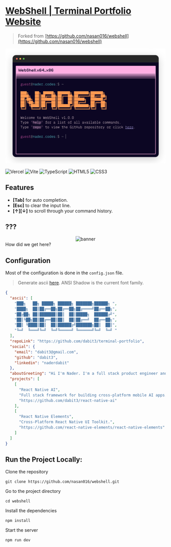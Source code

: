 # [WebShell | Terminal Portfolio Website](https://terminal.nader.codes/)

> Forked from [https://github.com/nasan016/webshell](https://github.com/nasan016/webshell)

![terminal.nader.codes](_terminal.png)

![Vercel](https://img.shields.io/badge/vercel-%23000000.svg?style=for-the-badge&logo=vercel&logoColor=white)
![Vite](https://img.shields.io/badge/vite-%23646CFF.svg?style=for-the-badge&logo=vite&logoColor=white)
![TypeScript](https://img.shields.io/badge/typescript-%23007ACC.svg?style=for-the-badge&logo=typescript&logoColor=white)
![HTML5](https://img.shields.io/badge/html5-%23E34F26.svg?style=for-the-badge&logo=html5&logoColor=white)
![CSS3](https://img.shields.io/badge/css3-%231572B6.svg?style=for-the-badge&logo=css3&logoColor=white)

## Features
* **[Tab]** for auto completion.
* **[Esc]** to clear the input line.
* **[↑][↓]** to scroll through your command history.

## ???
<div align="center">
  <img alt="banner" src="https://raw.githubusercontent.com/nasan016/webshell/main/res/secret.png">
</div>
How did we get here?

## Configuration

Most of the configuration is done in the `config.json` file.

> Generate ascii [here](https://patorjk.com/software/taag/). ANSI Shadow is the current font family.

```json
{
  "ascii": [
    "███╗   ██╗ █████╗ ██████╗ ███████╗██████╗ ",
    "████╗  ██║██╔══██╗██╔══██╗██╔════╝██╔══██╗",
    "██╔██╗ ██║███████║██║  ██║█████╗  ██████╔╝",
    "██║╚██╗██║██╔══██║██║  ██║██╔══╝  ██╔══██╗",
    "██║ ╚████║██║  ██║██████╔╝███████╗██║  ██║",
    "╚═╝  ╚═══╝╚═╝  ╚═╝╚═════╝ ╚══════╝╚═╝  ╚═╝ "
  ],
  "repoLink": "https://github.com/dabit3/terminal-portfolio",
  "social": {
    "email": "dabit3@gmail.com",
    "github": "dabit3",
    "linkedin": "naderdabit"
  },
  "aboutGreeting": "Hi I'm Nader. I'm a full stack product engineer and developer educator.",
  "projects": [
    [
      "React Native AI",
      "Full stack framework for building cross-platform mobile AI apps.",
      "https://github.com/dabit3/react-native-ai"
    ],
    [
      "React Native Elements",
      "Cross-Platform React Native UI Toolkit.",
      "https://github.com/react-native-elements/react-native-elements"
    ]
  ]
}
```

## Run the Project Locally:

Clone the repository
```shell
git clone https://github.com/nasan016/webshell.git
```
Go to the project directory
```shell
cd webshell
```
Install the dependencies
```shell
npm install
```
Start the server
```shell
npm run dev
```
